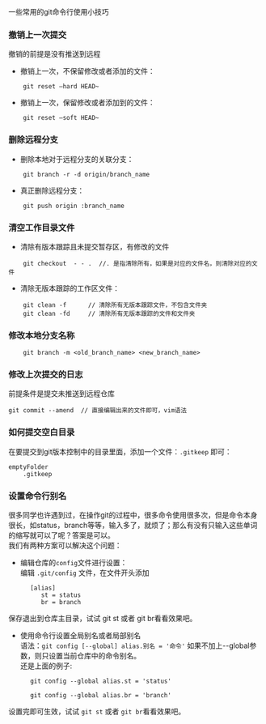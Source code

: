 一些常用的git命令行使用小技巧

### 撤销上一次提交

撤销的前提是没有推送到远程

* 撤销上一次，不保留修改或者添加的文件：
```
    git reset —hard HEAD~
```
* 撤销上一次，保留修改或者添加到的文件：
```
    git reset —soft HEAD~
```
### 删除远程分支

* 删除本地对于远程分支的关联分支：
```
    git branch -r -d origin/branch_name
```
* 真正删除远程分支：
```
    git push origin :branch_name
```
### 清空工作目录文件

* 清除有版本跟踪且未提交暂存区，有修改的文件
```
    git checkout  - - .  //. 是指清除所有，如果是对应的文件名，则清除对应的文件
```
* 清除无版本跟踪的工作区文件：
```
    git clean -f      // 清除所有无版本跟踪文件，不包含文件夹
    git clean -fd     // 清除所有无版本跟踪的文件和文件夹
```
### 修改本地分支名称
```
    git branch -m <old_branch_name> <new_branch_name>
```
### 修改上次提交的日志

前提条件是提交未推送到远程仓库

    git commit --amend  // 直接编辑出来的文件即可，vim语法

### 如何提交空白目录

在要提交到git版本控制中的目录里面，添加一个文件：`.gitkeep` 即可：

    emptyFolder
        .gitkeep

### 设置命令行别名

很多同学也许遇到过，在操作git的过程中，很多命令使用很多次，但是命令本身很长，如status，branch等等，输入多了，就烦了；那么有没有只输入这些单词的缩写就可以了呢？答案是可以。  
我们有两种方案可以解决这个问题：

* 编辑仓库的`config`文件进行设置：  
编辑 `.git/config` 文件，在文件开头添加
```
      [alias]
         st = status
         br = branch
```
保存退出到仓库主目录，试试 git st 或者 git br看看效果吧。

* 使用命令行设置全局别名或者局部别名  
语法：`git config [--global] alias.别名 = '命令'`
如果不加上--global参数，则只设置当前仓库中的命令别名。  
还是上面的例子:
```
      git config --global alias.st = 'status'
    
      git config --global alias.br = 'branch'
```
设置完即可生效，试试 `git st` 或者 `git br`看看效果吧。